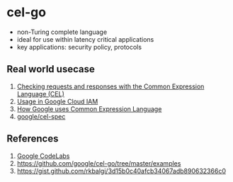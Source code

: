 # cel-go

- non-Turing complete language
- ideal for use within latency critical applications
- key applications: security policy, protocols


## Real world usecase

1. [Checking requests and responses with the Common Expression Language (CEL)](https://www.krakend.io/docs/endpoints/common-expression-language-cel/)
2. [Usage in Google Cloud IAM](https://cloud.google.com/iam/docs/reference/rest/v1/Expr)
3. [How Google uses Common Expression Language](https://opensource.google/projects/cel)
4. [google/cel-spec](https://github.com/google/cel-spec)

## References

1. [Google CodeLabs](https://codelabs.developers.google.com/codelabs/cel-go#0)
2. https://github.com/google/cel-go/tree/master/examples
3. https://gist.github.com/rkbalgi/3d15b0c40afcb34067adb890632366c0
